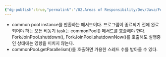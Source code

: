 ```yaml
---
{"dg-publish":true,"permalink":"/02.Areas of Responsibility/Dev/Java/ForkJoinPool.commonPool()/","tags":["dev","java","async","thread","concurrent"],"noteIcon":""}
---
```


- common pool instance를 반환하는 메서드이다. 프로그램이 종료되기 전에 완료되어야 하는 모든 비동기 task는 commonPool() 메서드를 호출해야 한다. ForkJoinPool.shutdown(), ForkJoinPool.shutdownNow()를 호출해도 실행중인 상태에는 영향을 미치지 않는다.
- commonPool.getParallelism()를 호출하면 가용한 스레드 수를 받아올 수 있다.